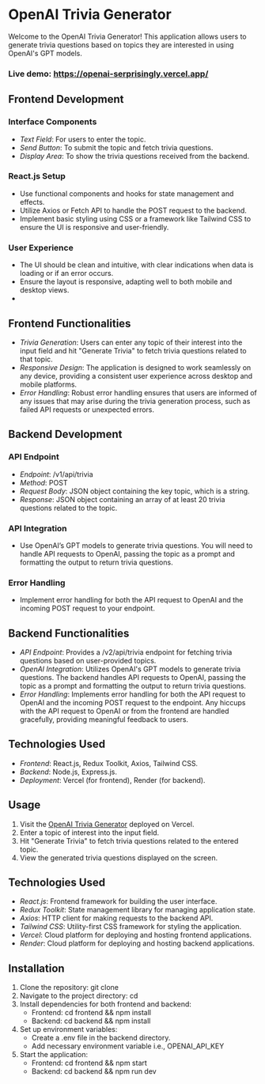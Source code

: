 # OpenAI Trivia Generator

Welcome to the OpenAI Trivia Generator! This application allows users to generate trivia questions based on topics they are interested in using OpenAI's GPT models.

### Live demo: https://openai-serprisingly.vercel.app/

## Frontend Development

### Interface Components
- *Text Field*: For users to enter the topic.
- *Send Button*: To submit the topic and fetch trivia questions.
- *Display Area*: To show the trivia questions received from the backend.

### React.js Setup
- Use functional components and hooks for state management and effects.
- Utilize Axios or Fetch API to handle the POST request to the backend.
- Implement basic styling using CSS or a framework like Tailwind CSS to ensure the UI is responsive and user-friendly.

### User Experience
- The UI should be clean and intuitive, with clear indications when data is loading or if an error occurs.
- Ensure the layout is responsive, adapting well to both mobile and desktop views.
- 
## Frontend Functionalities

- *Trivia Generation*: Users can enter any topic of their interest into the input field and hit "Generate Trivia" to fetch trivia questions related to that topic.
- *Responsive Design*: The application is designed to work seamlessly on any device, providing a consistent user experience across desktop and mobile platforms.
- *Error Handling*: Robust error handling ensures that users are informed of any issues that may arise during the trivia generation process, such as failed API requests or unexpected errors.


## Backend Development

### API Endpoint
- *Endpoint*: /v1/api/trivia
- *Method*: POST
- *Request Body*: JSON object containing the key topic, which is a string.
- *Response*: JSON object containing an array of at least 20 trivia questions related to the topic.

### API Integration
- Use OpenAI’s GPT models to generate trivia questions. You will need to handle API requests to OpenAI, passing the topic as a prompt and formatting the output to return trivia questions.

### Error Handling
- Implement error handling for both the API request to OpenAI and the incoming POST request to your endpoint.



## Backend Functionalities

- *API Endpoint*: Provides a /v2/api/trivia endpoint for fetching trivia questions based on user-provided topics.
- *OpenAI Integration*: Utilizes OpenAI's GPT models to generate trivia questions. The backend handles API requests to OpenAI, passing the topic as a prompt and formatting the output to return trivia questions.
- *Error Handling*: Implements error handling for both the API request to OpenAI and the incoming POST request to the endpoint. Any hiccups with the API request to OpenAI or from the frontend are handled gracefully, providing meaningful feedback to users.



## Technologies Used

- *Frontend*: React.js, Redux Toolkit, Axios, Tailwind CSS.
- *Backend*: Node.js, Express.js.
- *Deployment*: Vercel (for frontend), Render (for backend).


## Usage

1. Visit the [OpenAI Trivia Generator](https://openai-serprisingly.vercel.app/) deployed on Vercel.
2. Enter a topic of interest into the input field.
3. Hit "Generate Trivia" to fetch trivia questions related to the entered topic.
4. View the generated trivia questions displayed on the screen.

## Technologies Used

- *React.js*: Frontend framework for building the user interface.
- *Redux Toolkit*: State management library for managing application state.
- *Axios*: HTTP client for making requests to the backend API.
- *Tailwind CSS*: Utility-first CSS framework for styling the application.
- *Vercel*: Cloud platform for deploying and hosting frontend applications.
- *Render*: Cloud platform for deploying and hosting backend applications.

## Installation
1. Clone the repository: git clone <repository-url>
2. Navigate to the project directory: cd <project-folder>
3. Install dependencies for both frontend and backend:
   - Frontend: cd frontend && npm install
   - Backend: cd backend && npm install
4. Set up environment variables:
   - Create a .env file in the backend directory.
   - Add necessary environment variable i.e., OPENAI_API_KEY
5. Start the application:
   - Frontend: cd frontend && npm start
   - Backend: cd backend && npm run dev
